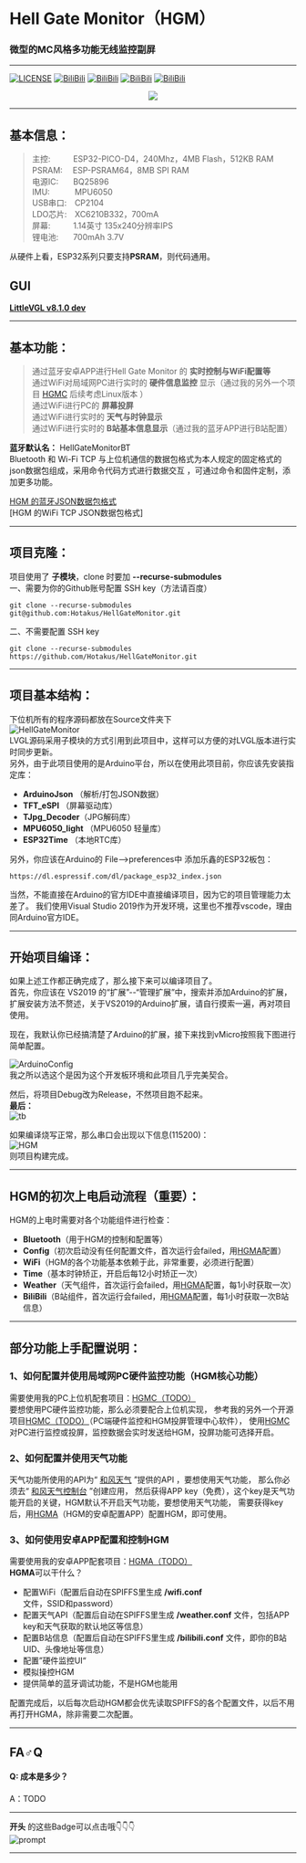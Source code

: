 # Hell Gate Monitor（HGM）
### 微型的MC风格多功能无线监控副屏  

---
[![LICENSE](https://img.shields.io/github/license/Hotakus/HellGateMonitor?label=LICENSE&logo=GNU&style=flat-square)](./LICENSE)
[![BiliBili](https://img.shields.io/badge/Kicad-硬件原理图-yellow?style=flat-square&logo=Files)](Hardware)
[![BiliBili](https://img.shields.io/badge/BiliBili-视频介绍-blue?style=flat-square&logo=Bilibili)](https://space.bilibili.com/341974201)
[![BiliBili](https://img.shields.io/badge/GitHub-我的主页-teal?style=flat-square&logo=Github)](https://visualstudio.microsoft.com/zh-hans/vs/)
[![BiliBili](https://img.shields.io/badge/IDE-VisualStudio-blueviolet?style=flat-square&logo=VisualStudio)](https://visualstudio.microsoft.com/zh-hans/vs/)

<p align="center"> 
<img src="Image/HellGateMonitor.png"/>
</p>

---

## 基本信息：

> 主控: &emsp; &emsp; ESP32-PICO-D4，240Mhz，4MB Flash，512KB RAM  
> PSRAM: &emsp;ESP-PSRAM64，8MB SPI RAM  
> 电源IC: &emsp; &nbsp;BQ25896  
> IMU: &emsp; &emsp; &nbsp;MPU6050  
> USB串口:&emsp;CP2104    
> LDO芯片:&emsp;XC6210B332，700mA  
> 屏幕: &emsp; &emsp; 1.14英寸 135x240分辨率IPS  
> 锂电池:&emsp; &nbsp; 700mAh 3.7V  
>   
从硬件上看，ESP32系列只要支持**PSRAM**，则代码通用。 

## GUI
[**LittleVGL v8.1.0 dev**](https://github.com/lvgl/lvgl)

---
## 基本功能：
>通过蓝牙安卓APP进行Hell Gate Monitor 的 __实时控制与WiFi配置等__  
>通过WiFi对局域网PC进行实时的 __硬件信息监控__ 显示（通过我的另外一个项目 
> [HGMC]() 后续考虑Linux版本
> ）  
>通过WiFi进行PC的 __屏幕投屏__  
>通过WiFi进行实时的 __天气与时钟显示__  
>通过WiFi进行实时的 __B站基本信息显示__（通过我的蓝牙APP进行B站配置）  

__蓝牙默认名：__ HellGateMonitorBT  
Bluetooth 和 Wi-Fi TCP 与上位机通信的数据包格式为本人规定的固定格式的json数据包组成，采用命令代码方式进行数据交互
，可通过命令和固件定制，添加更多功能。  

[HGM 的蓝牙JSON数据包格式](./Source/HgmApp/HgmBT/README.md)  
[HGM 的WiFi TCP JSON数据包格式]

---

## 项目克隆：
项目使用了 __子模块__，clone 时要加 __--recurse-submodules__  
一、需要为你的Github账号配置 SSH key（方法请百度）
```shell
git clone --recurse-submodules git@github.com:Hotakus/HellGateMonitor.git
```
二、不需要配置 SSH key
```shell
git clone --recurse-submodules https://github.com/Hotakus/HellGateMonitor.git
```

---

## 项目基本结构：
下位机所有的程序源码都放在Source文件夹下  
![HellGateMonitor](Image/SourceStruct.png)  
LVGL源码采用子模块的方式引用到此项目中，这样可以方便的对LVGL版本进行实时同步更新。  
另外，由于此项目使用的是Arduino平台，所以在使用此项目前，你应该先安装指定库：
* **ArduinoJson** （解析/打包JSON数据）
* **TFT_eSPI** （屏幕驱动库）
* **TJpg_Decoder**（JPG解码库）
* **MPU6050_light** （MPU6050 轻量库）  
* **ESP32Time** （本地RTC库）  

另外，你应该在Arduino的 File-->preferences中 添加乐鑫的ESP32板包：
```shell
https://dl.espressif.com/dl/package_esp32_index.json
```

当然，不能直接在Arduino的官方IDE中直接编译项目，因为它的项目管理能力太差了。
我们使用Visual Studio 2019作为开发环境，这里也不推荐vscode，理由同Arduino官方IDE。

---

## 开始项目编译：
如果上述工作都正确完成了，那么接下来可以编译项目了。  
首先，你应该在 VS2019 的“扩展”--“管理扩展”中，搜索并添加Arduino的扩展，
扩展安装方法不赘述，关于VS2019的Arduino扩展，请自行摸索一遍，再对项目使用。

现在，我默认你已经搞清楚了Arduino的扩展，接下来找到vMicro按照我下图进行简单配置。

![ArduinoConfig](Image/ArduinoConfig.png)  
我之所以选这个是因为这个开发板环境和此项目几乎完美契合。

然后，将项目Debug改为Release，不然项目跑不起来。  
__最后：__  
![tb](Image/tb.png)

如果编译烧写正常，那么串口会出现以下信息(115200)：  
![HGM](Image/HGM.png)  
则项目构建完成。

---

## HGM的初次上电启动流程（重要）：
HGM的上电时需要对各个功能组件进行检查：

- **Bluetooth**（用于HGM的控制和配置等）
- **Config**（初次启动没有任何配置文件，首次运行会failed，用[HGMA]()配置）
- **WiFi**（HGM的各个功能基本依赖于此，非常重要，必须进行配置）
- **Time**（基本时钟矫正，开启后每12小时矫正一次）
- **Weather**（天气组件，首次运行会failed，用[HGMA]()配置，每1小时获取一次）
- **BiliBili**（B站组件，首次运行会failed，用[HGMA]()配置，每1小时获取一次B站信息）



---

## 部分功能上手配置说明：
### 1、如何配置并使用局域网PC硬件监控功能（HGM核心功能）
需要使用我的PC上位机配套项目：[HGMC（TODO）]()   
要想使用PC硬件监控功能，那么必须要配合上位机实现，
参考我的另外一个开源项目[HGMC（TODO）]()（PC端硬件监控和HGM投屏管理中心软件），
使用[HGMC]()对PC进行监控或投屏，监控数据会实时发送给HGM，投屏功能可选择开启。

### 2、如何配置并使用天气功能
天气功能所使用的API为“ [和风天气](https://id.qweather.com) ”提供的API
，要想使用天气功能，
那么你必须去“ [和风天气控制台](https://id.qweather.com/#/login?redirect=https%3A%2F%2Fconsole.qweather.com) ”创建应用，
然后获得APP key（免费），这个key是天气功能开启的关键，HGM默认不开启天气功能，要想使用天气功能，
需要获得key后，用[HGMA]()（HGM的安卓配置APP）配置HGM，即可使用。

### 3、如何使用安卓APP配置和控制HGM
需要使用我的安卓APP配套项目：[HGMA（TODO）]()   
**HGMA**可以干什么？
* 配置WiFi（配置后自动在SPIFFS里生成 **/wifi.conf** 文件，SSID和password）
* 配置天气API（配置后自动在SPIFFS里生成 **/weather.conf** 文件，包括APP key和天气获取的默认地区等信息）
* 配置B站信息（配置后自动在SPIFFS里生成 **/bilibili.conf** 文件，即你的B站UID、头像地址等信息）
* 配置”硬件监控UI“
* 模拟操控HGM
* 提供简单的蓝牙调试功能，不是HGM也能用

配置完成后，以后每次启动HGM都会优先读取SPIFFS的各个配置文件，以后不用再打开HGMA，除非需要二次配置。

---

## FA♂Q
#### Q: 成本是多少？
A：TODO



---

**开头** 的这些Badge可以点击哦👇👇👇    
![prompt](Image/prompt.png)

---

<br>
<br>
<br>
<br>
<br>
<br>
<br>
<br>
<br>
<br>
<br>
<br>
<br>
